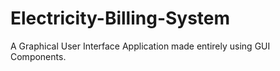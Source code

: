 # Electricity-Billing-System
A Graphical User Interface Application made entirely using GUI Components.
